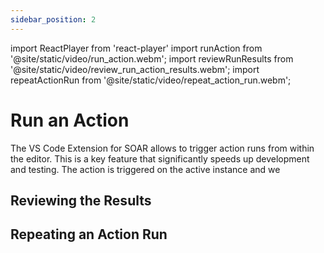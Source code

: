 ```yaml
---
sidebar_position: 2
---
```

import ReactPlayer from 'react-player'
import runAction from '@site/static/video/run_action.webm';
import reviewRunResults from '@site/static/video/review_run_action_results.webm';
import repeatActionRun from '@site/static/video/repeat_action_run.webm';

# Run an Action

The VS Code Extension for SOAR allows to trigger action runs from within the editor. This is a key feature that significantly speeds up development and testing.
The action is triggered on the active instance and we 

<ReactPlayer width="100%" height="auto" controls url={runAction} />

## Reviewing the Results
<ReactPlayer width="100%" height="auto" controls url={reviewRunResults} />

## Repeating an Action Run
<ReactPlayer width="100%" height="auto" controls url={repeatActionRun} />
